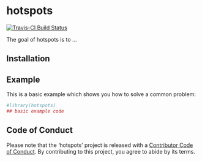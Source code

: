 
<!-- README.md is generated from README.Rmd. Please edit that file -->

# hotspots

<!-- badges: start -->

[![Travis-CI Build
Status](https://travis-ci.org/fboehm/hotspots.svg?branch=master)](https://travis-ci.org/fboehm/hotspots)

<!-- badges: end -->

The goal of hotspots is to …

## Installation

## Example

This is a basic example which shows you how to solve a common problem:

``` r
#library(hotspots)
## basic example code
```

## Code of Conduct

Please note that the ‘hotspots’ project is released with a [Contributor
Code of Conduct](.github/CODE_OF_CONDUCT.md). By contributing to this
project, you agree to abide by its terms.
